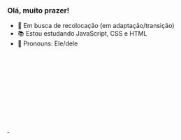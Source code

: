 ### Olá, muito prazer!

- 🔭 Em busca de recolocação (em adaptação/transição)
- 📚 Estou estudando JavaScript, CSS e HTML
- 🤗 Pronouns: Ele/dele

<div>
  <a href="https://github.com/LuccFonseca">
  <img height="180em" src"https://github-readme-stats.vercel.app/api?username=LuccasFonseca&show_icons=true&theme=dracula&include_all_comits=true&count_private=true"/>
  <img height="180em" src"https://github-readme-stats.vercel.app/top-langs/?username=LuccasFonseca&layout=compact&langs_count=16&theme=dracula"/>
</div>
